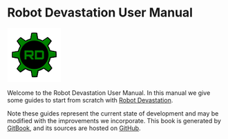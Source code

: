 # Robot Devastation User Manual

![Robot Devastation Logo](../assets/125px-Rd.png)

Welcome to the Robot Devastation User Manual. In this manual we give some guides to start from scratch with [Robot Devastation](http://asrob.uc3m.es/index.php/Robot_Devastation).

Note these guides represent the current state of development and may be modified with the improvements we incorporate. This book is generated by [GitBook](https://www.gitbook.com/book/asrob-uc3m/robotdevastation-user-manual), and its sources are hosted on [GitHub](https://github.com/asrob-uc3m/robotDevastation-user-manual).

